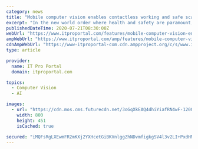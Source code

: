 ```yaml
---
category: news
title: "Mobile computer vision enables contactless working and safe scaling"
excerpt: "In the new world order where health and safety are paramount, computer vision offers powerful capabilities for humanitarian and corporate efforts."
publishedDateTime: 2020-07-21T08:30:00Z
webUrl: "https://www.itproportal.com/features/mobile-computer-vision-enables-contactless-working-and-safe-scaling/"
ampWebUrl: "https://www.itproportal.com/amp/features/mobile-computer-vision-enables-contactless-working-and-safe-scaling/"
cdnAmpWebUrl: "https://www-itproportal-com.cdn.ampproject.org/c/s/www.itproportal.com/amp/features/mobile-computer-vision-enables-contactless-working-and-safe-scaling/"
type: article

provider:
  name: IT Pro Portal
  domain: itproportal.com

topics:
  - Computer Vision
  - AI

images:
  - url: "https://cdn.mos.cms.futurecdn.net/3oGqXkEAQ4dhiYiafRN4wF-1200-80.jpg"
    width: 800
    height: 451
    isCached: true

secured: "iMQFsRgLXEwmFR2mKXj2YXHcetGiBKVnlggZhNDvmfigkgSV4l3v2LI+PxdHMGQeSt4MJtixTPc3kPi/SOf/rIbQkf2ZPe6xB03kNOvPlRoth7NBrVL0IwaIFj1CYQ4pNypBVe5onav3TxyDFMCuC2Kr8UFs/LnDQcuzmzkJeUIJah653Ln+8Dh9WkLU7aQdhCd8NPeEdJOu4zJFO/9gyZ9hhFpjJoJnzb++CgQrYggcL0BBjywEc2w+vjIQ5sL9yL6uoWQYpHaMEXbZyETKqtxuEWXyZtkOlyE7ldCnjmMA2W7pBdgKliy/oDfTQE+mCsG/nJBScIEfSw5+QnToWg==;z6JVaafVftsWywyRtgt7tQ=="
---
```


